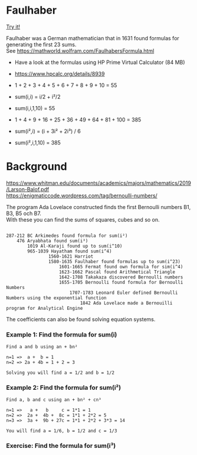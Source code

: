 # Faulhaber

[Try it!](https://christernilsson.github.io/2023/047-Faulhaber)

Faulhaber was a German mathematician that in 1631 found formulas for generating the first 23 sums.  
See https://mathworld.wolfram.com/FaulhabersFormula.html

* Have a look at the formulas using HP Prime Virtual Calculator (84 MB)
 * https://www.hpcalc.org/details/8939

 * 1 + 2 + 3 + 4 + 5 + 6 + 7 + 8 + 9 + 10 = 55
 * sum(i,i) = i/2 + i²/2
 * sum(i,i,1,10) = 55

 * 1 + 4 + 9 + 16 + 25 + 36 + 49 + 64 + 81 + 100 = 385
 * sum(i²,i) = (i + 3i² + 2i³) / 6
 * sum(i²,i,1,10) = 385

# Background 
https://www.whitman.edu/documents/academics/majors/mathematics/2019/Larson-Balof.pdf  
https://enigmaticcode.wordpress.com/tag/bernoulli-numbers/  

The program Ada Lovelace constructed finds the first Bernoulli numbers B1, B3, B5 och B7.  
With these you can find the sums of squares, cubes and so on.
```

287-212 BC Arkimedes found formula for sum(i²)
	476 Aryabhata found sum(i³)
		1019 Al-Karaji found up to sum(i^10)
		965-1039 Hayatham found sum(i^4)
				1560-1621 Harriot
				1580-1635 Faulhaber found formulas up to sum(i^23)
					1601-1665 Fermat found own formula for sim(i^4)
					1623-1662 Pascal found Arithmetical Triangle
					1642-1708 Takakaza discovered Bernoulli numbers
					1655-1705 Bernoulli found formula for Bernoulli Numbers
						1707-1783 Leonard Euler defined Bernoulli Numbers using the exponential function
							1842 Ada Lovelace made a Bernouilli program for Analytical Engine
```

The coefficients can also be found solving equation systems.

### Example 1: Find the formula for sum(i)
```
Find a and b using an + bn²

n=1 =>  a +  b = 1
n=2 => 2a + 4b = 1 + 2 = 3

Solving you will find a = 1/2 and b = 1/2
```

### Example 2: Find the formula for sum(i²)
```
Find a, b and c using an + bn² + cn³

n=1 =>   a +   b     c = 1*1 = 1
n=2 =>  2a +  4b +  8c = 1*1 + 2*2 = 5
n=3 =>  3a +  9b + 27c = 1*1 + 2*2 + 3*3 = 14

You will find a = 1/6, b = 1/2 and c = 1/3
```
### Exercise: Find the formula for sum(i³)
